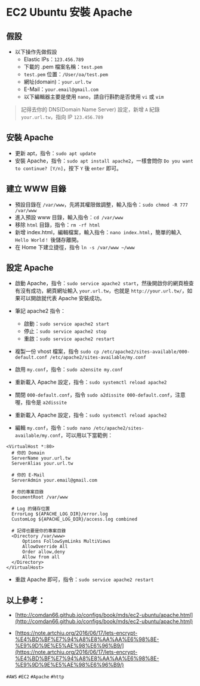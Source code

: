 # EC2 Ubuntu 安裝 Apache

## 假設
* 以下操作先做假設
	* Elastic IPs：`123.456.789`
	* 下載的 .pem 檔案名稱：`test.pem`
	* `test.pem` 位置：`/User/oa/test.pem`
	* 網址(domain)：`your.url.tw`
	* E-Mail：`your.email@gmail.com`
	* 以下編輯器主要是使用 `nano`，請自行斟酌是否使用 `vi` 或 `vim`

> 記得去你的 DNS(Domain Name Server) 設定，新增 `A` 紀錄 `your.url.tw`，指向 IP `123.456.789`

## 安裝 Apache
* 更新 apt，指令：`sudo apt update`
* 安裝 Apache，指令：`sudo apt install apache2`，一樣會問你 `Do you want to continue? [Y/n]`，按下 `Y` 後 `enter` 即可。

## 建立 WWW 目錄

* 預設目錄在 `/var/www`，先將其權限做調整，輸入指令：`sudo chmod -R 777 /var/www`
* 進入預設 www 目錄，輸入指令：`cd /var/www`
* 移除 `html` 目錄，指令：`rm -rf html`
* 新增 index.html，編輯檔案，輸入指令：`nano index.html`，簡單的輸入 `Hello World！` 後儲存離開。
* 在 Home 下建立捷徑，指令 `ln -s /var/www ~/www`

## 設定 Apache

* 啟動 Apache，指令：`sudo service apache2 start`，然後開啟你的網頁檢查有沒有成功，網頁網址輸入 `your.url.tw`，也就是 `http://your.url.tw/`，如果可以開啟就代表 Apache 安裝成功。
* 筆記 apache2 指令：
	* 啟動：`sudo service apache2 start`
	* 停止：`sudo service apache2 stop`
	* 重啟：`sudo service apache2 restart`

* 複製一份 vhost 檔案，指令 `sudo cp /etc/apache2/sites-available/000-default.conf /etc/apache2/sites-available/my.conf`
* 啟用 `my.conf`，指令：`sudo a2ensite my.conf`
* 重新載入 Apache 設定，指令：`sudo systemctl reload apache2`
* 關閉 `000-default.conf`，指令 `sudo a2dissite 000-default.conf`，注意喔，指令是 `a2dissite`
* 重新載入 Apache 設定，指令：`sudo systemctl reload apache2`
* 編輯 `my.conf`，指令：`sudo nano /etc/apache2/sites-available/my.conf`，可以用以下當範例：

```
<VirtualHost *:80>
  # 你的 Domain
  ServerName your.url.tw
  ServerAlias your.url.tw

  # 你的 E-Mail
  ServerAdmin your.email@gmail.com

  # 你的專案目錄
  DocumentRoot /var/www
  
  # Log 的儲存位置
  ErrorLog ${APACHE_LOG_DIR}/error.log
  CustomLog ${APACHE_LOG_DIR}/access.log combined

  # 記得也要是你的專案目錄
  <Directory /var/www>
      Options FollowSymLinks MultiViews
      AllowOverride All
      Order allow,deny
      Allow from all
  </Directory>
</VirtualHost>
```

* 重啟 Apache 即可，指令：`sudo service apache2 restart`

## 以上參考：
* [http://comdan66.github.io/configs/book/mds/ec2-ubuntu/apache.html](http://comdan66.github.io/configs/book/mds/ec2-ubuntu/apache.html)

* [https://note.artchiu.org/2016/06/17/lets-encrypt-%E4%BD%BF%E7%94%A8%E8%AA%AA%E6%98%8E-%E9%9D%9E%E5%AE%98%E6%96%B9/](https://note.artchiu.org/2016/06/17/lets-encrypt-%E4%BD%BF%E7%94%A8%E8%AA%AA%E6%98%8E-%E9%9D%9E%E5%AE%98%E6%96%B9/)

`#AWS` `#EC2` `#Apache` `#http`